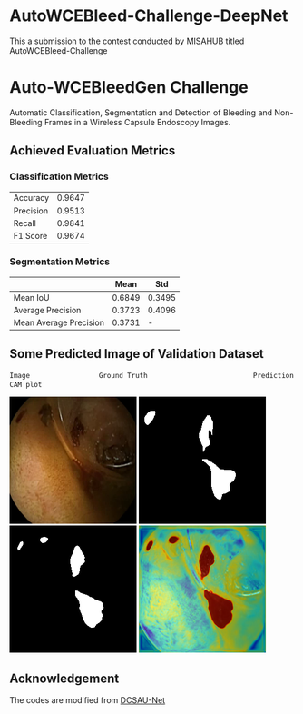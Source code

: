 # AutoWCEBleed-Challenge-DeepNet
This a submission to the contest conducted by MISAHUB titled AutoWCEBleed-Challenge

# Auto-WCEBleedGen Challenge
Automatic Classification, Segmentation and Detection of Bleeding and Non-Bleeding Frames in a Wireless Capsule Endoscopy Images.

## Achieved Evaluation Metrics 

### Classification Metrics

|               |          |
|---------------|----------|
| Accuracy      | 0.9647   |
| Precision     | 0.9513   |
| Recall        | 0.9841   |
| F1 Score      | 0.9674   |

### Segmentation Metrics
|                           |   Mean | Std    |
|---------------------------|--------|--------|
| Mean IoU                  | 0.6849 | 0.3495 |
| Average Precision         | 0.3723 | 0.4096 |
| Mean Average Precision    | 0.3731 |    -   |


## Some Predicted Image of Validation Dataset

    Image                 Ground Truth                          Prediction                               CAM plot       
![Bleeding](best_predict_on_val/0.png) ![Ground Truth](best_predict_on_val/0_ground.png) ![Bleeding Prediction](best_predict_on_val/0_pred.png) ![CAM Plpt](best_predict_on_val/0.png_attention.png)



## Acknowledgement
The codes are modified from [DCSAU-Net](https://github.com/xq141839/DCSAU-Net)
